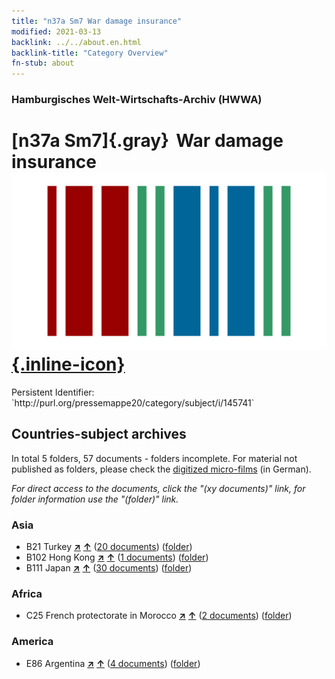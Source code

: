 ```yaml
---
title: "n37a Sm7 War damage insurance"
modified: 2021-03-13
backlink: ../../about.en.html
backlink-title: "Category Overview"
fn-stub: about
---
```


### Hamburgisches Welt-Wirtschafts-Archiv (HWWA)

# [n37a Sm7]{.gray}&#8201; War damage insurance &#160; [![Wikidata](/images/Wikidata-logo.svg "Wikidata"){.inline-icon}](http://www.wikidata.org/entity/Q104711310)

<div class="hint">Persistent Identifier: `http://purl.org/pressemappe20/category/subject/i/145741`</div>







## Countries-subject archives





In total 5 folders, 57 documents - folders incomplete.
For material not published as folders, please check the [digitized micro-films](/film/h1_sh.de.html) (in German).

_For direct access to the documents, click the "(xy documents)" link, for folder information use the "(folder)" link._



### Asia

- B21 Turkey [**&nearr;**](../../../geo/i/141111/about.en.html "Turkey (all folders)") [**&uarr;**](../../../geo/about.en.html#B21 "Country category system") (<a href="https://pm20.zbw.eu/iiifview/folder/sh/141111,145741" title="about: Turkey : War damage insurance" target="_blank">20 documents</a>) ([folder](../../../../folder/sh/1411xx/141111/1457xx/145741/about.en.html))
- B102 Hong Kong [**&nearr;**](../../../geo/i/141268/about.en.html "Hong Kong (all folders)") [**&uarr;**](../../../geo/about.en.html#B102 "Country category system") (<a href="https://pm20.zbw.eu/iiifview/folder/sh/141268,145741" title="about: Hong Kong : War damage insurance" target="_blank">1 documents</a>) ([folder](../../../../folder/sh/1412xx/141268/1457xx/145741/about.en.html))
- B111 Japan [**&nearr;**](../../../geo/i/141272/about.en.html "Japan (all folders)") [**&uarr;**](../../../geo/about.en.html#B111 "Country category system") (<a href="https://pm20.zbw.eu/iiifview/folder/sh/141272,145741" title="about: Japan : War damage insurance" target="_blank">30 documents</a>) ([folder](../../../../folder/sh/1412xx/141272/1457xx/145741/about.en.html))

### Africa

- C25 French protectorate in Morocco [**&nearr;**](../../../geo/i/141358/about.en.html "French protectorate in Morocco (all folders)") [**&uarr;**](../../../geo/about.en.html#C25 "Country category system") (<a href="https://pm20.zbw.eu/iiifview/folder/sh/141358,145741" title="about: French protectorate in Morocco : War damage insurance" target="_blank">2 documents</a>) ([folder](../../../../folder/sh/1413xx/141358/1457xx/145741/about.en.html))

### America

- E86 Argentina [**&nearr;**](../../../geo/i/141692/about.en.html "Argentina (all folders)") [**&uarr;**](../../../geo/about.en.html#E86 "Country category system") (<a href="https://pm20.zbw.eu/iiifview/folder/sh/141692,145741" title="about: Argentina : War damage insurance" target="_blank">4 documents</a>) ([folder](../../../../folder/sh/1416xx/141692/1457xx/145741/about.en.html))








